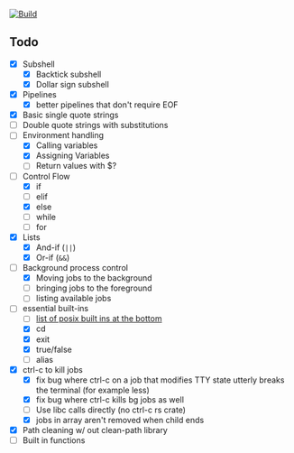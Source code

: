 [![Build](https://github.com/jacobmealey/slush/actions/workflows/rust.yml/badge.svg)](https://github.com/jacobmealey/slush/actions/workflows/rust.yml)
## Todo
- [x] Subshell
  - [x] Backtick subshell
  - [x] Dollar sign subshell
- [x] Pipelines
  - [x] better pipelines that don't require EOF 
- [x] Basic single quote strings
- [ ] Double quote strings with substitutions
- [ ] Environment handling
  - [x] Calling variables
  - [x] Assigning Variables
  - [ ] Return values with $?
- [ ] Control Flow
  - [x] if
  - [ ] elif
  - [x] else
  - [ ] while
  - [ ] for
- [x] Lists
  - [x] And-if (`||`)
  - [x] Or-if (`&&`)
- [ ] Background process control
  - [x] Moving jobs to the background
  - [ ] bringing jobs to the foreground
  - [ ] listing available jobs
- [ ] essential built-ins
  - [ ] [list of posix built ins at the bottom](https://pubs.opengroup.org/onlinepubs/9699919799/utilities/V3_chap01.html)
  - [x] cd
  - [x] exit
  - [x] true/false
  - [ ] alias
- [x] ctrl-c to kill jobs
  - [x] fix bug where ctrl-c on a job that modifies TTY state utterly breaks the terminal (for example less)
  - [x] fix bug where ctrl-c kills bg jobs as well
  - [ ] Use libc calls directly (no ctrl-c rs crate)
  - [x] jobs in array aren't removed when child ends
- [x] Path cleaning w/ out clean-path library
- [ ] Built in functions
